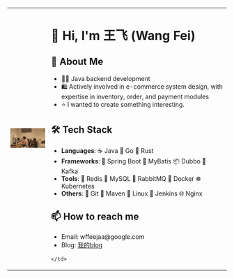 <table>
  <tr>
    <td>
      <img src="https://github.com/feejaa/feejaa/blob/main/0.gif" width="200"/>
    </td>
    <td>

<!-- 右侧文字内容 -->
<h1>👋 Hi, I'm 王飞 (Wang Fei)</h1>

<h2>🚀 About Me</h2>

<ul>
  <li>👨‍💻 Java backend development</li>
  <li>🛍️ Actively involved in e-commerce system design, with expertise in inventory, order, and payment modules</li>
  <li>⭐️ I wanted to create something interesting.</li>
</ul>

<h2>🛠️ Tech Stack</h2>

<ul>
  <li><strong>Languages</strong>: ☕️ Java 🐹 Go 🦀 Rust</li>
  <li><strong>Frameworks</strong>: 🌱 Spring Boot 🐾 MyBatis 📦 Dubbo 📡 Kafka</li>
  <li><strong>Tools</strong>: 🧠 Redis 🐬 MySQL 🐇 RabbitMQ 🐳 Docker ☸️ Kubernetes</li>
  <li><strong>Others</strong>: 🧰 Git 🧪 Maven 🐧 Linux 🔧 Jenkins 🌐 Nginx</li>
</ul>

<h2>📫 How to reach me</h2>

<ul>
  <li>Email: wffeejaa@google.com</li>
  <li>Blog: <a href="https://feejaa.github.io/">我的blog</a></li>
</ul>

    </td>
  </tr>
</table>
